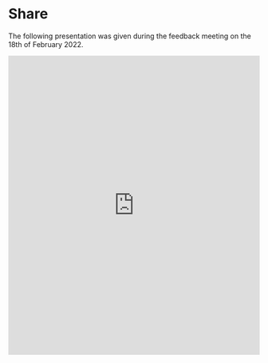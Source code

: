 # Share

The following presentation was given during the feedback meeting on the 18th of February 2022.

<iframe src='https://view.officeapps.live.com/op/embed.aspx?src=[pictures/power_point_cyclistic_v01.pptx]' width='100%' height='600px' frameborder='0'>

